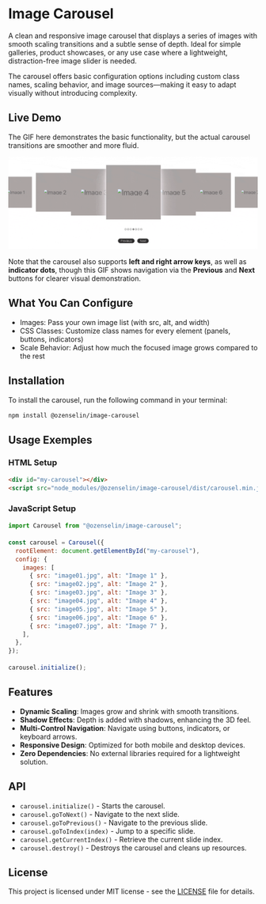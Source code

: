 # Image Carousel

A clean and responsive image carousel that displays a series of images with smooth scaling transitions and a subtle sense of depth. Ideal for simple galleries, product showcases, or any use case where a lightweight, distraction-free image slider is needed.

The carousel offers basic configuration options including custom class names, scaling behavior, and image sources—making it easy to adapt visually without introducing complexity.

## Live Demo

The GIF here demonstrates the basic functionality, but the actual carousel transitions are smoother and more fluid.

![](carousel-demo.gif)

Note that the carousel also supports **left and right arrow keys**, as well as **indicator dots**, though this GIF shows navigation via the **Previous** and **Next** buttons for clearer visual demonstration.

## What You Can Configure
- Images: Pass your own image list (with src, alt, and width)
- CSS Classes: Customize class names for every element (panels, buttons, indicators)
- Scale Behavior: Adjust how much the focused image grows compared to the rest

## Installation

To install the carousel, run the following command in your terminal:

```bash
npm install @ozenselin/image-carousel
```

## Usage Exemples

### HTML Setup

```html
<div id="my-carousel"></div>
<script src="node_modules/@ozenselin/image-carousel/dist/carousel.min.js"></script>
```

### JavaScript Setup

```javascript
import Carousel from "@ozenselin/image-carousel";

const carousel = Carousel({
  rootElement: document.getElementById("my-carousel"),
  config: {
    images: [
      { src: "image01.jpg", alt: "Image 1" },
      { src: "image02.jpg", alt: "Image 2" },
      { src: "image03.jpg", alt: "Image 3" },
      { src: "image04.jpg", alt: "Image 4" },
      { src: "image05.jpg", alt: "Image 5" },
      { src: "image06.jpg", alt: "Image 6" },
      { src: "image07.jpg", alt: "Image 7" },
    ],
  },
});

carousel.initialize();
```

## Features

- **Dynamic Scaling**: Images grow and shrink with smooth transitions.
- **Shadow Effects**: Depth is added with shadows, enhancing the 3D feel.
- **Multi-Control Navigation**: Navigate using buttons, indicators, or keyboard arrows.
- **Responsive Design**: Optimized for both mobile and desktop devices.
- **Zero Dependencies**: No external libraries required for a lightweight solution.

## API

- `carousel.initialize()` - Starts the carousel.
- `carousel.goToNext()` - Navigate to the next slide.
- `carousel.goToPrevious()` - Navigate to the previous slide.
- `carousel.goToIndex(index)` - Jump to a specific slide.
- `carousel.getCurrentIndex()` - Retrieve the current slide index.
- `carousel.destroy()` - Destroys the carousel and cleans up resources.

## License

This project is licensed under MIT license - see the [LICENSE](LICENSE) file for details.
